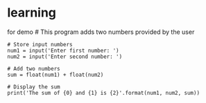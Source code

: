 # learning
for demo
    # This program adds two numbers provided by the user
     
    # Store input numbers
    num1 = input('Enter first number: ')
    num2 = input('Enter second number: ')
     
    # Add two numbers
    sum = float(num1) + float(num2)
     
    # Display the sum
    print('The sum of {0} and {1} is {2}'.format(num1, num2, sum))
